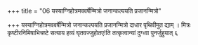 +++
title = "06 यस्याग्निहोत्रमववर्षेन्मित्रो जनान्कल्पयति प्रजानन्मित्रो"

+++
यस्याग्निहोत्रमववर्षेन्मित्रो जनान्कल्पयति प्रजानन्मित्रो दाधार पृथिवीमुत द्याम् । मित्रः कृष्टीरनिमिषाभिचष्टे सत्याय हव्यं घृतवज्जुहोतए\!ति तत्कृत्वान्यां दुग्ध्वा पुनर्जुहुयात् ६